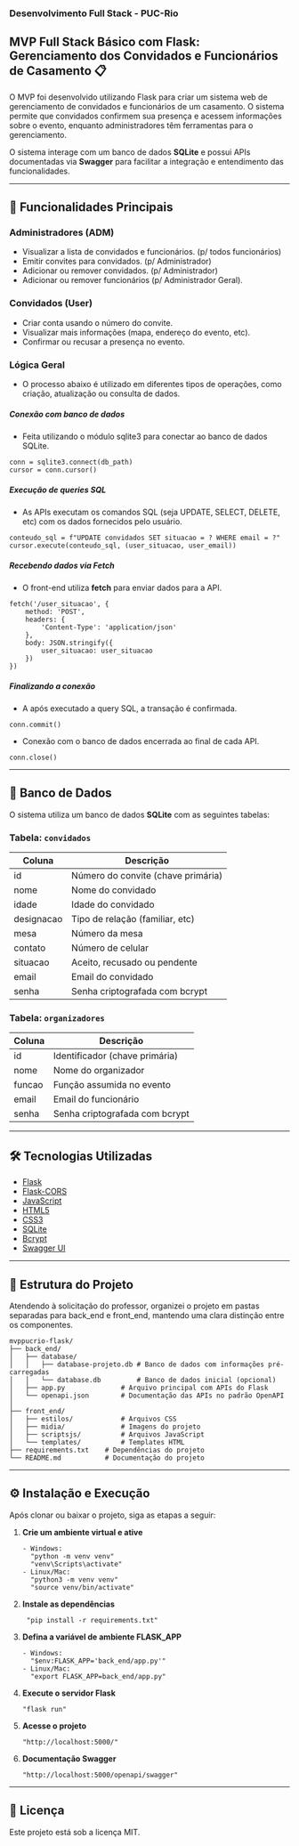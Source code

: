### Desenvolvimento Full Stack - PUC-Rio

## MVP Full Stack Básico com Flask: Gerenciamento dos Convidados e Funcionários de Casamento 📋

O MVP foi desenvolvido utilizando Flask para criar um sistema web de gerenciamento de convidados e funcionários de um casamento. O sistema permite que convidados confirmem sua presença e acessem informações sobre o evento, enquanto administradores têm ferramentas para o gerenciamento.

O sistema interage com um banco de dados **SQLite** e possui APIs documentadas via **Swagger** para facilitar a integração e entendimento das funcionalidades.

---

## 🚀 Funcionalidades Principais

### Administradores (ADM)
- Visualizar a lista de convidados e funcionários. (p/ todos funcionários)
- Emitir convites para convidados. (p/ Administrador)
- Adicionar ou remover convidados. (p/ Administrador)
- Adicionar ou remover funcionários (p/ Administrador Geral).

### Convidados (User)
- Criar conta usando o número do convite.
- Visualizar mais informações (mapa, endereço do evento, etc).
- Confirmar ou recusar a presença no evento.


### Lógica Geral
- O processo abaixo é utilizado em diferentes tipos de operações, como criação, atualização ou consulta de dados.

##### Conexão com banco de dados
- Feita utilizando o módulo sqlite3 para conectar ao banco de dados SQLite.
```
conn = sqlite3.connect(db_path)
cursor = conn.cursor()
```

##### Execução de queries SQL
- As APIs executam os comandos SQL (seja UPDATE, SELECT, DELETE, etc) com os dados fornecidos pelo usuário.
```
conteudo_sql = f"UPDATE convidados SET situacao = ? WHERE email = ?"
cursor.execute(conteudo_sql, (user_situacao, user_email))
```

##### Recebendo dados via Fetch
- O front-end utiliza **fetch** para enviar dados para a API.
```
fetch('/user_situacao', {
    method: 'POST',
    headers: {
        'Content-Type': 'application/json'
    },
    body: JSON.stringify({
        user_situacao: user_situacao
    })
})
```

##### Finalizando a conexão
- A após executado a query SQL, a transação é confirmada.
```
conn.commit()
```
- Conexão com o banco de dados encerrada ao final de cada API.
```
conn.close()
```

---

## 💾 Banco de Dados

O sistema utiliza um banco de dados **SQLite** com as seguintes tabelas:

### Tabela: `convidados`
| Coluna      | Descrição                         |
|-------------|-----------------------------------|
| id          | Número do convite (chave primária)|
| nome        | Nome do convidado                 |
| idade       | Idade do convidado                |
| designacao  | Tipo de relação (familiar, etc)   |
| mesa        | Número da mesa                    |
| contato     | Número de celular                 |
| situacao    | Aceito, recusado ou pendente      |
| email       | Email do convidado                |
| senha       | Senha criptografada com bcrypt    |

### Tabela: `organizadores`
| Coluna      | Descrição                         |
|-------------|-----------------------------------|
| id          | Identificador (chave primária)    |
| nome        | Nome do organizador               |
| funcao      | Função assumida no evento         |
| email       | Email do funcionário              |
| senha       | Senha criptografada com bcrypt    |

---

## 🛠️ Tecnologias Utilizadas

- [Flask](https://flask.palletsprojects.com/)
- [Flask-CORS](https://flask-cors.readthedocs.io/)
- [JavaScript](https://developer.mozilla.org/en-US/docs/Web/JavaScript)
- [HTML5](https://developer.mozilla.org/en-US/docs/Web/Guide/HTML/HTML5)
- [CSS3](https://developer.mozilla.org/en-US/docs/Web/CSS)
- [SQLite](https://www.sqlite.org/index.html)
- [Bcrypt](https://pypi.org/project/bcrypt/)
- [Swagger UI](https://swagger.io/tools/swagger-ui/)

---

## 📂 Estrutura do Projeto

Atendendo à solicitação do professor, organizei o projeto em pastas separadas para back_end e front_end, mantendo uma clara distinção entre os componentes.

```
mvppucrio-flask/
├── back_end/
│   ├── database/
│   │   ├── database-projeto.db # Banco de dados com informações pré-carregadas
│   │   └── database.db         # Banco de dados inicial (opcional)
│   ├── app.py              # Arquivo principal com APIs do Flask
│   └── openapi.json        # Documentação das APIs no padrão OpenAPI
│
├── front_end/
│   ├── estilos/            # Arquivos CSS
│   ├── midia/              # Imagens do projeto
│   ├── scriptsjs/          # Arquivos JavaScript
│   └── templates/          # Templates HTML
├── requirements.txt    # Dependências do projeto
└── README.md           # Documentação do projeto
```

---

## ⚙️ Instalação e Execução

Após clonar ou baixar o projeto, siga as etapas a seguir:

1. **Crie um ambiente virtual e ative**
   ```
   - Windows:
     "python -m venv venv"
     "venv\Scripts\activate"
   - Linux/Mac:
     "python3 -m venv venv"
     "source venv/bin/activate"
   ``` 

2. **Instale as dependências**
   ```
    "pip install -r requirements.txt"
   ```

3. **Defina a variável de ambiente FLASK_APP**
   ```
   - Windows:
     "$env:FLASK_APP='back_end/app.py'"
   - Linux/Mac:
     "export FLASK_APP=back_end/app.py"
   ```

4. **Execute o servidor Flask**
   ```
   "flask run"
   ```

5. **Acesse o projeto**
   ```
   "http://localhost:5000/"
   ```

6. **Documentação Swagger**
   ```
   "http://localhost:5000/openapi/swagger"
   ```

---

## 📄 Licença

Este projeto está sob a licença MIT.
